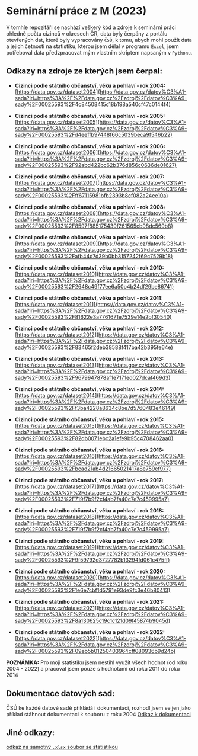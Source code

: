 # Seminární práce z M (2023)

V tomhle repozitáři se nachází veškerý kód a zdroje k seminární práci ohledně počtu cizinců v okresech ČR, data byly čerpány z portálu otevřených dat, které byly vypracovány `ČSÚ`, k tomu, abych mohl použít data a jejich četnosti na statistiku, kterou jsem dělal v programu `Excel`, jsem potřeboval data předzpracovat mým vlastním skriptem napsaným v `Pythonu`.

## Odkazy na zdroje ze kterých jsem čerpal:

* **Cizinci podle státního občanství, věku a pohlaví - rok 2004:** [https://data.gov.cz/dataset2004](https://data.gov.cz/datov%C3%A1-sada?iri=https%3A%2F%2Fdata.gov.cz%2Fzdroj%2Fdatov%C3%A9-sady%2F00025593%2F4c84508415c18b198a540cf47c0144f4)

* **Cizinci podle státního občanství, věku a pohlaví - rok 2005:** [https://data.gov.cz/dataset2005](https://data.gov.cz/datov%C3%A1-sada?iri=https%3A%2F%2Fdata.gov.cz%2Fzdroj%2Fdatov%C3%A9-sady%2F00025593%2Fd4eeffb97448f66c5039beca9f546b22)

* **Cizinci podle státního občanství, věku a pohlaví - rok 2006:** [https://data.gov.cz/dataset2006](https://data.gov.cz/datov%C3%A1-sada?iri=https%3A%2F%2Fdata.gov.cz%2Fzdroj%2Fdatov%C3%A9-sady%2F00025593%2F92abd422bc62b376d856c0636de01627)

* **Cizinci podle státního občanství, věku a pohlaví - rok 2007:** [https://data.gov.cz/dataset2007](https://data.gov.cz/datov%C3%A1-sada?iri=https%3A%2F%2Fdata.gov.cz%2Fzdroj%2Fdatov%C3%A9-sady%2F00025593%2Fff67115981bfb2393b8cf082a24ee10a)

* **Cizinci podle státního občanství, věku a pohlaví - rok 2008:** [https://data.gov.cz/dataset2008](https://data.gov.cz/datov%C3%A1-sada?iri=https%3A%2F%2Fdata.gov.cz%2Fzdroj%2Fdatov%C3%A9-sady%2F00025593%2F8597f885175439f261565cb98dc569b8)

* **Cizinci podle státního občanství, věku a pohlaví - rok 2009:** [https://data.gov.cz/dataset2009](https://data.gov.cz/datov%C3%A1-sada?iri=https%3A%2F%2Fdata.gov.cz%2Fzdroj%2Fdatov%C3%A9-sady%2F00025593%2Fafb44d7d39b0bb3157242f69c7529b18)

* **Cizinci podle státního občanství, věku a pohlaví - rok 2010:** [https://data.gov.cz/dataset2010](https://data.gov.cz/datov%C3%A1-sada?iri=https%3A%2F%2Fdata.gov.cz%2Fzdroj%2Fdatov%C3%A9-sady%2F00025593%2F2648c49f77ee6a50b4b24df29be86741)

* **Cizinci podle státního občanství, věku a pohlaví - rok 2011:** [https://data.gov.cz/dataset2011](https://data.gov.cz/datov%C3%A1-sada?iri=https%3A%2F%2Fdata.gov.cz%2Fzdroj%2Fdatov%C3%A9-sady%2F00025593%2F81622e3a7761671e7539e14e2bf30540)

* **Cizinci podle státního občanství, věku a pohlaví - rok 2012:** [https://data.gov.cz/dataset2012](https://data.gov.cz/datov%C3%A1-sada?iri=https%3A%2F%2Fdata.gov.cz%2Fzdroj%2Fdatov%C3%A9-sady%2F00025593%2F83465f2deb38588f417ba42b395fe64e)

* **Cizinci podle státního občanství, věku a pohlaví - rok 2013:** [https://data.gov.cz/dataset2013](https://data.gov.cz/datov%C3%A1-sada?iri=https%3A%2F%2Fdata.gov.cz%2Fzdroj%2Fdatov%C3%A9-sady%2F00025593%2F9679947878af1e7171ed027dcaf469d3)

* **Cizinci podle státního občanství, věku a pohlaví - rok 2014:** [https://data.gov.cz/dataset2014](https://data.gov.cz/datov%C3%A1-sada?iri=https%3A%2F%2Fdata.gov.cz%2Fzdroj%2Fdatov%C3%A9-sady%2F00025593%2Ff3ba4228a8634c8be7d5760483e46149)

* **Cizinci podle státního občanství, věku a pohlaví - rok 2015:** [https://data.gov.cz/dataset2015](https://data.gov.cz/datov%C3%A1-sada?iri=https%3A%2F%2Fdata.gov.cz%2Fzdroj%2Fdatov%C3%A9-sady%2F00025593%2F82db0071ebc2a1efe9b95c4708462aa0)

* **Cizinci podle státního občanství, věku a pohlaví - rok 2016:** [https://data.gov.cz/dataset2016](https://data.gov.cz/datov%C3%A1-sada?iri=https%3A%2F%2Fdata.gov.cz%2Fzdroj%2Fdatov%C3%A9-sady%2F00025593%2Fbcad21ab4d21665021417a8e759ef977)

* **Cizinci podle státního občanství, věku a pohlaví - rok 2017:** [https://data.gov.cz/dataset2017](https://data.gov.cz/datov%C3%A1-sada?iri=https%3A%2F%2Fdata.gov.cz%2Fzdroj%2Fdatov%C3%A9-sady%2F00025593%2F719f7b9f2cf4ab7fa40c7e7c459995a7)

* **Cizinci podle státního občanství, věku a pohlaví - rok 2018:** [https://data.gov.cz/dataset2018](https://data.gov.cz/datov%C3%A1-sada?iri=https%3A%2F%2Fdata.gov.cz%2Fzdroj%2Fdatov%C3%A9-sady%2F00025593%2F719f7b9f2cf4ab7fa40c7e7c459995a7)

* **Cizinci podle státního občanství, věku a pohlaví - rok 2019:** [https://data.gov.cz/dataset2019](https://data.gov.cz/datov%C3%A1-sada?iri=https%3A%2F%2Fdata.gov.cz%2Fzdroj%2Fdatov%C3%A9-sady%2F00025593%2F9f59792d3727782b13294fd061c475ff)

* **Cizinci podle státního občanství, věku a pohlaví - rok 2020:** [https://data.gov.cz/dataset2020](https://data.gov.cz/datov%C3%A1-sada?iri=https%3A%2F%2Fdata.gov.cz%2Fzdroj%2Fdatov%C3%A9-sady%2F00025593%2F1e6e7cbf1d5791e93de9fc3e46b80413)

* **Cizinci podle státního občanství, věku a pohlaví - rok 2021:** [https://data.gov.cz/dataset2021](https://data.gov.cz/datov%C3%A1-sada?iri=https%3A%2F%2Fdata.gov.cz%2Fzdroj%2Fdatov%C3%A9-sady%2F00025593%2F8a130625c19c1c121d09f45874b9045d)

* **Cizinci podle státního občanství, věku a pohlaví - rok 2022:** [https://data.gov.cz/dataset2022](https://data.gov.cz/datov%C3%A1-sada?iri=https%3A%2F%2Fdata.gov.cz%2Fzdroj%2Fdatov%C3%A9-sady%2F00025593%2F09eb5b01250403964cff080936b9d24b)

**POZNÁMKA:** Pro moji statistiku jsem nestihl využít všech hodnot (od roku 2004 - 2022) a pracoval jsem pouze s hodnotami od roku 2011 do roku 2014


## Dokumentace datových sad:

ČSÚ ke každé datové sadě přikládá i dokumentaci, rozhodl jsem se jen jako příklad stáhnout dokumentaci k souboru z roku 2004
[Odkaz k dokumentaci](https://www.czso.cz/documents/62353418/171347803/290038-22dds.htm)

## Jiné odkazy:

[odkaz na samotný `.xlsx` soubor se statistikou](https://github.com/HelloWorld7894/SeminarniPraceM/blob/main/doc/statistika.xlsx)